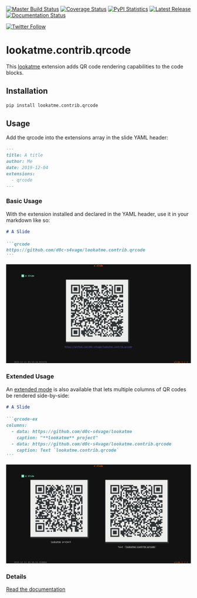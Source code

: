 [![Master Build Status](https://travis-ci.org/d0c-s4vage/lookatme.contrib.qrcode.svg?branch=master)](https://travis-ci.org/d0c-s4vage/lookatme.contrib.qrcode)
[![Coverage Status](https://coveralls.io/repos/github/d0c-s4vage/lookatme.contrib.qrcode/badge.svg?branch=master)](https://coveralls.io/github/d0c-s4vage/lookatme.contrib.qrcode?branch=master)
[![PyPI Statistics](https://img.shields.io/pypi/dm/lookatme.contrib.qrcode)](https://pypistats.org/packages/lookatme.contrib.qrcode)
[![Latest Release](https://img.shields.io/pypi/v/lookatme.contrib.qrcode)](https://pypi.python.org/pypi/lookatme.contrib.qrcode/)
[![Documentation Status](https://readthedocs.org/projects/lookatmecontribqrcode/badge/?version=latest)](https://lookatmecontribqrcode.readthedocs.io/en/latest/?badge=latest)

[![Twitter Follow](https://img.shields.io/twitter/follow/d0c_s4vage?style=plastic)](https://twitter.com/d0c_s4vage)

# lookatme.contrib.qrcode

This [lookatme](https://github.com/d0c-s4vage/lookatme) extension adds
QR code rendering capabilities to the code blocks.

## Installation

```bash
pip install lookatme.contrib.qrcode
```

## Usage

Add the qrcode into the extensions array in the
slide YAML header:

```markdown
---
title: A title
author: Me
date: 2019-12-04
extensions:
  - qrcode
---
```

### Basic Usage

With the extension installed and declared in the YAML header, use it in your
markdown like so:

~~~md
# A Slide

```qrcode
https://github.com/d0c-s4vage/lookatme.contrib.qrcode
```
~~~

![QR code single rendering](docs/source/_static/qrcode_single.png)

### Extended Usage

An [extended mode](https://lookatmecontribqrcode.readthedocs.io/en/latest/#qrcode-ex-codeblocks)
is also available that lets multiple columns of QR codes be rendered side-by-side:

~~~md
# A Slide

```qrcode-ex
columns:
  - data: https://github.com/d0c-s4vage/lookatme
    caption: "**lookatme** project"
  - data: https://github.com/d0c-s4vage/lookatme.contrib.qrcode
    caption: Text `lookatme.contrib.qrcode`
```
~~~

![QR code single rendering](docs/source/_static/qrcode_double.png)

### Details

[Read the documentation](https://lookatmecontribqrcode.readthedocs.io/en/latest/)
